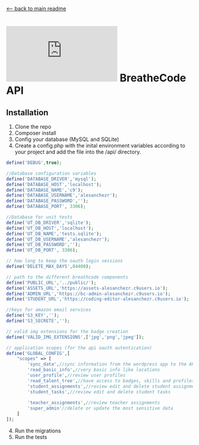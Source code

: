 [<-- back to main readme ](./README.md)
# ![alt text](https://assets.breatheco.de/apis/img/images.php?blob&random&cat=icon&tags=breathecode,32) BreatheCode API

## Installation

1. Clone the repo
2. Composer install
3. Config your database (MySQL and SQLite)
3. Create a config.php with the inital environment variables according to your project and add the file into the /api/ directory.
```php
define('DEBUG',true);

//Database configuration variables
define('DATABASE_DRIVER','mysql');
define('DATABASE_HOST','localhost');
define('DATABASE_NAME','c9');
define('DATABASE_USERNAME','alesanchezr');
define('DATABASE_PASSWORD','');
define('DATABASE_PORT', 3306);

//Database for unit tests
define('UT_DB_DRIVER','sqlite');
define('UT_DB_HOST','localhost');
define('UT_DB_NAME','tests.sqlite');
define('UT_DB_USERNAME','alesanchezr');
define('UT_DB_PASSWORD','');
define('UT_DB_PORT', 3306);

// how long to keep the oauth login sessions
define('DELETE_MAX_DAYS',84400);

// path to the different breathcode components
define('PUBLIC_URL','../public/');
define('ASSETS_URL','https://assets-alesanchezr.c9users.io');
define('ADMIN_URL','https://bc-admin-alesanchezr.c9users.io');
define('STUDENT_URL','https://coding-editor-alesanchezr.c9users.io');

//keys for amazon email services
define('S3_KEY','');
define('S3_SECRETE','');

// valid img extensions for the badge creation
define('VALID_IMG_EXTENSIONS',['jpg','png','jpeg']);

// application scopes (for the api oauth autentication)
define('GLOBAL_CONFIG',[
    "scopes" => [
        'sync_data',//sync information from the wordpress app to the API
        'read_basic_info',//very basic info like locations
        'user_profile',//review user profiles
        'read_talent_tree',//have access to badges, skills and profiles
        'student_assignments',//review edit and delete student assignments
        'student_tasks',//review edit and delete student tasks
        
        'teacher_assignments',//review teacher assignments
        'super_admin'//delete or update the most sensitive data
    ]
]);
```
4. Run the migrations
5. Run the tests
